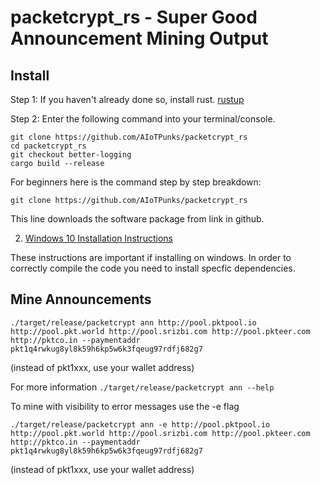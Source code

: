 # packetcrypt_rs - Super Good Announcement Mining Output

## Install
Step 1: If you haven't already done so, install rust.  [rustup](https://rustup.rs/)

Step 2: Enter the following command into your terminal/console.  

    git clone https://github.com/AIoTPunks/packetcrypt_rs
    cd packetcrypt_rs
    git checkout better-logging
    cargo build --release

For beginners here is the command step by step breakdown:
    
    git clone https://github.com/AIoTPunks/packetcrypt_rs
    
This line downloads the software package from link in github.

2) [Windows 10 Installation Instructions](https://github.com/cjdelisle/packetcrypt_rs/issues/39#issuecomment-999982652)

These instructions are important if installing on windows.  In order to correctly compile the code you need to install specfic dependencies.

## Mine Announcements

    ./target/release/packetcrypt ann http://pool.pktpool.io http://pool.pkt.world http://pool.srizbi.com http://pool.pkteer.com http://pktco.in --paymentaddr       pkt1q4rwkug8yl8k59h6kp5w6k3fqeug97rdfj682g7
    
(instead of pkt1xxx, use your wallet address)

For more information  `./target/release/packetcrypt ann --help`

To mine with visibility to error messages use the -e flag

    ./target/release/packetcrypt ann -e http://pool.pktpool.io http://pool.pkt.world http://pool.srizbi.com http://pool.pkteer.com http://pktco.in --paymentaddr       pkt1q4rwkug8yl8k59h6kp5w6k3fqeug97rdfj682g7

(instead of pkt1xxx, use your wallet address)


